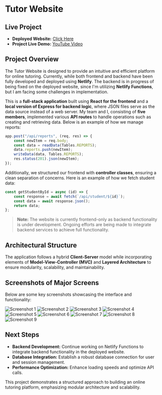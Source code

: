 # Tutor Website

## Live Project
- **Deployed Website:** [Click Here](https://sprightly-kitten-69d268.netlify.app)
- **Project Live Demo:** [YouTube Video](https://www.youtube.com/watch?v=z4kNH7HaTiQ)

## Project Overview
The Tutor Website is designed to provide an intuitive and efficient platform for online tutoring. Currently, while both frontend and backend have been fully developed and deployed using **Netlify**. The backend is in progress of being fixed on the deployed website, since I'm utilizing **Netlify Functions**, but I am facing some challenges in implementation.

This is a **full-stack application** built using **React for the frontend** and a **local version of Express for backend logic**, where JSON files serve as the data source instead of a web server. My team and I, consisting of **five members**, implemented various **API routes** to handle operations such as creating and retrieving data. Below is an example of how we manage reports:

```javascript
app.post("/api/reports", (req, res) => {
    const newItem = req.body;
    const data = readData(Tables.REPORTS);
    data.reports.push(newItem);
    writeData(data, Tables.REPORTS);
    res.status(201).json(newItem);
});
```

Additionally, we structured our frontend with **controller classes**, ensuring a clean separation of concerns. Here is an example of how we fetch student data:

```javascript
const getStudentById = async (id) => {
    const response = await fetch(`/api/student/${id}`);
    const data = await response.json();
    return data;
};
```

> **Note:** The website is currently frontend-only as backend functionality is under development. Ongoing efforts are being made to integrate backend services to achieve full functionality.

## Architectural Structure
The application follows a hybrid **Client-Server** model while incorporating elements of **Model-View-Controller (MVC)** and **Layered Architecture** to ensure modularity, scalability, and maintainability.

## Screenshots of Major Screens
Below are some key screenshots showcasing the interface and functionality:

![Screenshot 1](https://github.com/user-attachments/assets/d16410c3-7efd-4287-b5d6-1c4dcdc2ec34)
![Screenshot 2](https://github.com/user-attachments/assets/7a5e94b7-7318-4b9e-9461-1a3bee50c55b)
![Screenshot 3](https://github.com/user-attachments/assets/bda2fedd-46ce-4f0b-bd68-db1d2ae1a523)
![Screenshot 4](https://github.com/user-attachments/assets/e2c74cb9-ae4e-41bf-87f1-195a4511e9fd)
![Screenshot 5](https://github.com/user-attachments/assets/1676db7b-77c2-400a-9b65-055494dba09a)
![Screenshot 6](https://github.com/user-attachments/assets/4971e584-a384-4289-a916-f1fb320772ff)
![Screenshot 7](https://github.com/user-attachments/assets/42bdacab-4c28-483e-ae20-3e54794c9e71)
![Screenshot 8](https://github.com/user-attachments/assets/36b1e41b-dcb6-4539-b668-c236478e28db)
![Screenshot 9](https://github.com/user-attachments/assets/f581542d-bade-45b0-aa72-d18d860f5a58)

## Next Steps
- **Backend Development:** Continue working on Netlify Functions to integrate backend functionality in the deployed website.
- **Database Integration:** Establish a robust database connection for user and session management.
- **Performance Optimization:** Enhance loading speeds and optimize API calls.

This project demonstrates a structured approach to building an online tutoring platform, emphasizing modular architecture and scalability. 

